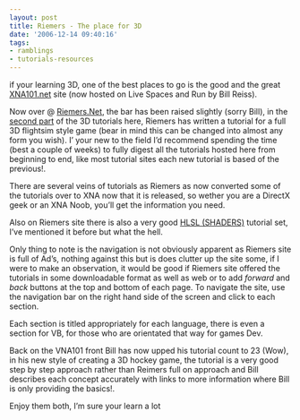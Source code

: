 ```yaml
---
layout: post
title: Riemers - The place for 3D
date: '2006-12-14 09:40:16'
tags:
- ramblings
- tutorials-resources
---
```


if your learning 3D, one of the best places to go is the good and the great [XNA101.net](http://xna101.spaces.live.com/) site (now hosted on Live Spaces and Run by Bill Reiss). 

Now over @ [Riemers.Net](http://www.riemers.net/index.php), the bar has been raised slightly (sorry Bill), in the [second part](http://www.riemers.net/eng/Tutorials/XNA/Csharp/series2.php) of the 3D tutorials here, Riemers has written a tutorial for a full 3D flightsim style game (bear in mind this can be changed into almost any form you wish).  I’ your new to the field I’d recommend spending the time (best a couple of weeks) to fully digest all the tutorials hosted here from beginning to end, like most tutorial sites each new tutorial is based of the previous!.

There are several veins of tutorials as Riemers as now converted some of the tutorials over to XNA now that it is released, so wether you are a DirectX geek or an XNA Noob, you’ll get the information you need.

Also on Riemers site there is also a very good [HLSL (SHADERS)](http://www.riemers.net/eng/Tutorials/DirectX/Csharp/series3.php) tutorial set, I’ve mentioned it before but what the hell.

Only thing to note is the navigation is not obviously apparent as Riemers site is full of Ad’s, nothing against this but is does clutter up the site some, if I were to make an observation, it would be good if Riemers site offered the tutorials in some downloadable format as well as web or to add _forward_ and _back_ buttons at the top and bottom of each page.  To navigate the site, use the navigation bar on the right hand side of the screen and click to each section.

Each section is titled appropriately for each language, there is even a section for VB, for those who are orientated that way for games Dev.

Back on the VNA101 front Bill has now upped his tutorial count to 23 (Wow), in his new style of creating a 3D hockey game, the tutorial is a very good step by step approach rather than Reimers full on approach and Bill describes each concept accurately with links to more information where Bill is only providing the basics!.

Enjoy them both, I’m sure your learn a lot

